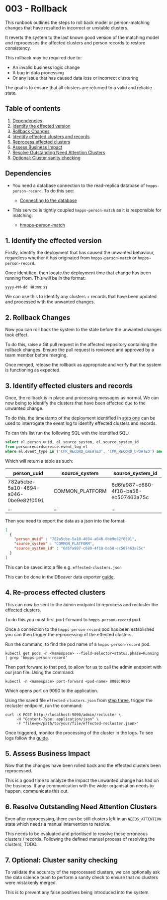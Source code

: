 # 003 - Rollback

This runbook outlines the steps to roll back model or person-matching changes that have resulted in incorrect or unstable clusters.

It reverts the system to the last known good version of the matching model and reprocesses the affected clusters and person records to restore consistency.

This rollback may be required due to:

* An invalid business logic change
* A bug in data processing 
* Or any issue that has caused data loss or incorrect clustering

The goal is to ensure that all clusters are returned to a valid and reliable state.

## Table of contents

1. [Dependencies](#dependencies)
2. [Identify the effected version](#1-identify-the-effected-version)
3. [Rollback Changes](#2-rollback-changes)
4. [Identify effected clusters and records](#3-identify-effected-clusters-and-records)
5. [Reprocess effected clusters](#4-reprocess-effected-clusters)
6. [Assess Business Impact](#5-assess-business-impact)
7. [Resolve Outstanding Need Attention Clusters](#5-assess-business-impact)
8. [Optional: Cluster sanity checking](#7-optional-cluster-sanity-checking)

## Dependencies

* You need a database connection to the read-replica database of `hmpps-person-record`. To do this see:
  * [Connecting to the database](001-Connecting-To-The-Database.md)

* This service is tightly coupled `hmpps-person-match` as it is responsible for matching:
  * [hmpps-person-match](https://github.com/ministryofjustice/hmpps-person-match)

## 1. Identify the effected version

Firstly, identify the deployment that has caused the unwanted behaviour, regardless whether it has 
originated from `hmpps-person-match` or `hmpps-person-record`. 

Once identified, then locate the deployment time that change has been running from. This will be in the format:
```
yyyy-MM-dd HH:mm:ss
```

We can use this to identify any clusters + records that have been updated and processed with the unwanted changes.

## 2. Rollback Changes

Now you can roll back the system to the state before the unwanted changes took effect.

To do this, raise a Git pull request in the affected repository containing the rollback changes.
Ensure the pull request is reviewed and approved by a team member before merging.

Once merged, release the rollback as appropriate and verify that the system is functioning as expected.

## 3. Identify effected clusters and records

Once, the rollback is in place and processing messages as normal. We can now being to identify the 
clusters that have been effected due to the unwanted change. 

To do this, the timestamp of the deployment identified in [step one](#1-identify-the-effected-version) can be 
used to interrogate the event log to identify effected clusters and records.

To can this list run the following SQL with the identified SQL:

```sql
select el.person_uuid, el.source_system, el.source_system_id
from personrecordservice.event_log el
where el.event_type in ('CPR_RECORD_CREATED', 'CPR_RECORD_UPDATED') and el.event_timestamp >= '<timestamp>'
```

Which will return a table as such:

| person_uuid                          | source_system   | source_system_id                     |
|--------------------------------------|-----------------|--------------------------------------|
| 782a5cbe-5a10-4694-a046-0be9e82f0591 | COMMON_PLATFORM | 6d6fa987-c680-4f18-ba58-ec507463a75c |
| ...                                  | ...             | ...                                  |

Then you need to export the data as a json into the format:

```json
[
  {
    "person_uuid" : "782a5cbe-5a10-4694-a046-0be9e82f0591",
    "source_system" : "COMMON_PLATFORM",
    "source_system_id" : "6d6fa987-c680-4f18-ba58-ec507463a75c"
  }
]
```

This can be saved into a file e.g. `effected-clusters.json`

This can be done in the DBeaver data exporter [guide](https://dbeaver.com/docs/dbeaver/Data-export/).

## 4. Re-process effected clusters

This can now be sent to the admin endpoint to reprocess and recluster the effected clusters.

To do this you must first port-forward to `hmpps-person-record` pod.

Once a connection to the `hmpps-person-record` pod has been established you can then trigger the reprocessing of the effected clusters.

Run the command, to find the pod name of a `hmpps-person-record` pod.

```shell
kubectl get pods -n <namespace> --field-selector=status.phase=Running | grep 'hmpps-person-record'
```

Then port forward to that pod, to allow for us to call the admin endpoint with our json file. Using the command:

```shell
kubectl -n <namespace> port-forward <pod-name> 8080:9090
```

Which opens port on 9090 to the application.

Using the saved file `effected-clusters.json` from [step three](#3-identify-effected-clusters-and-records), trigger the recluster endpoint, run the command:

```shell
curl -X POST http://localhost:9090/admin/recluster \
     -H "Content-Type: application/json" \
     -F "file=@</path/to/your/file/effected-recluster.json>"
```

Once triggered, monitor the processing of the cluster in the logs. To see logs follow the [guide](002-Accessing-The-Logs.md).

## 5. Assess Business Impact

Now that the changes have been rolled back and the effected clusters been reprocessed.

This is a good time to analyze the impact the unwanted change has had on the business.
If any communication with the wider organisation needs to happen, communicate this out.

## 6. Resolve Outstanding Need Attention Clusters

Even after reprocessing, there can be still clusters left in an `NEEDS_ATTENTION` state which needs a manual intervention to resolve.

This needs to be evaluated and prioritised to resolve these erroneous clusters / records. 
Following the defined manual process of resolving the clusters, TODO.

## 7. Optional: Cluster sanity checking

To validate the accuracy of the reprocessed clusters, we can optionally ask the data science team to perform a sanity check to ensure that no clusters were mistakenly merged.

This is to prevent any false positives being introduced into the system.

